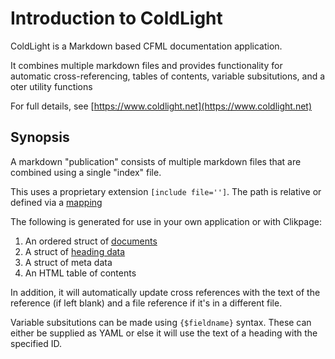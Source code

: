 # Introduction to ColdLight

ColdLight is a Markdown based CFML documentation application.

It combines multiple markdown files and provides functionality for automatic cross-referencing, tables of contents, variable subsitutions, and a oter utility functions

For full details, see [https://www.coldlight.net](https://www.coldlight.net)

## Synopsis

A markdown "publication" consists of multiple markdown files that are combined using a single "index" file.

This uses a proprietary extension `[include file='']`. The path is relative or defined via a [mapping]()

The following is generated for use in your own application or with Clikpage:

1. An ordered struct of [documents](#documents)
2. A struct of [heading data]()
3. A struct of meta data
4. An HTML table of contents

In addition, it will automatically update cross references with the text of the reference (if left blank) and a file reference if it's in a different file.

Variable subsitutions can be made using `{$fieldname}` syntax. These can either be supplied as YAML or else it will use the text of a heading with the specified ID.


